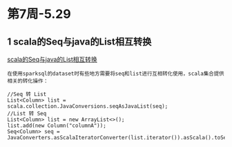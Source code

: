 # 第7周-5.29

## 1 scala的Seq与java的List相互转换

[scala的Seq与java的List相互转换](https://blog.csdn.net/qq_41958123/article/details/103386013)

```
在使用sparksql的dataset时有些地方需要将seq和list进行互相转化使用，scala集合提供相关的转化操作：

//Seq 转 List
List<Column> list = scala.collection.JavaConversions.seqAsJavaList(seq);
//List 转 Seq
List<Column> list = new ArrayList<>();
list.add(new Column("columnA"));
Seq<Column> seq = JavaConverters.asScalaIteratorConverter(list.iterator()).asScala().toSeq();
```